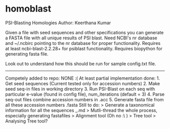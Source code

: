 homoblast
=========
PSI-Blasting Homologies
Author: Keerthana Kumar

Given a file with seed sequences and other specifications you can generate a FASTA file with all unique results of PSI blast.
Need NCBI's nr database and ~/.ncbirc pointing to the nr database for proper functionality.
Requires at least ncbi-blast-2.2.28+ for psiblast functionality.
Requires biopython for generating fasta file.

Look out to understand how this should be run for sample config.txt file.


-----------
Competely added to repo:
	NONE :(
At least partial implementation done:
	1. Get seed sequences (Current tested only for accession numbers)
	2. Make seed seq-in files in working directory
	3. Run PSI-Blast on each seq with particular e-value (found in config file), num_iterations (default = 3)
	4. Parse seq-out files combine accession numbers in <seed seq file>.acc
	5. Generate fasta file from all these accession numbers <seed seq file>.fasta
Still to do:
	> Generate a taxonomical information for all the sequences <seed seq file>_<e-value>.md
	> Mutli-thread the whole process, especially generating fastafiles
	> Alignment tool (Oh no :\ )
	> Tree tool
	> Analysing Tree tool?
